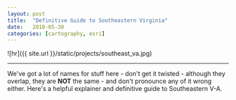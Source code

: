 ```yaml
---
layout: post
title:  "Definitive Guide to Southeastern Virginia"
date:   2018-05-30
categories: [cartography, esri]
---
```


![hr]({{ site.url }}/static/projects/southeast_va.jpg)

<hr>

We've got a lot of names for stuff here - don't get it twisted - although they overlap, they are **NOT** the same - and don't pronounce any of it wrong either. Here's a helpful explainer and definitive guide to Southeastern V-A.
